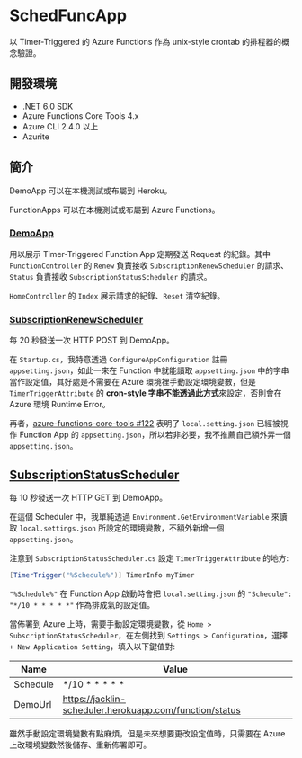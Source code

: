 # SchedFuncApp

以 Timer-Triggered 的 Azure Functions 作為 unix-style crontab 的排程器的概念驗證。

## 開發環境

- .NET 6.0 SDK
- Azure Functions Core Tools 4.x
- Azure CLI 2.4.0 以上
- Azurite

## 簡介

DemoApp 可以在本機測試或布屬到 Heroku。

FunctionApps 可以在本機測試或布屬到 Azure Functions。

### [**DemoApp**](https://github.com/blueskyson/SchedFuncApps/tree/main/DemoApp/DemoApp.MvcApp)

用以展示 Timer-Triggered Function App 定期發送 Request 的紀錄。其中 `FunctionController` 的 `Renew` 負責接收 `SubscriptionRenewScheduler` 的請求、`Status` 負責接收 `SubscriptionStatusScheduler` 的請求。

`HomeController` 的 `Index` 展示請求的紀錄、`Reset` 清空紀錄。

### [**SubscriptionRenewScheduler**](https://github.com/blueskyson/SchedFuncApps/tree/main/FunctionApps/FunctionApps.SubscriptionRenewScheduler)

每 20 秒發送一次 HTTP POST 到 DemoApp。

在 `Startup.cs`，我特意透過 `ConfigureAppConfiguration` 註冊 `appsetting.json`，如此一來在 Function 中就能讀取 `appsetting.json` 中的字串當作設定值，其好處是不需要在 Azure 環境裡手動設定環境變數，但是 `TimerTriggerAttribute` 的 **cron-style 字串不能透過此方式**來設定，否則會在 Azure 環境 Runtime Error。

再者，[azure-functions-core-tools #122](https://github.com/Azure/azure-functions-core-tools/issues/122) 表明了 `local.setting.json` 已經被視作 Function App 的 `appsetting.json`，所以若非必要，我不推薦自己額外弄一個 `appsetting.json`。

## [**SubscriptionStatusScheduler**](https://github.com/blueskyson/SchedFuncApps/tree/main/FunctionApps/FunctionApps.SubscriptionStatusScheduler)

每 10 秒發送一次 HTTP GET 到 DemoApp。

在這個 Scheduler 中，我單純透過 `Environment.GetEnvironmentVariable` 來讀取 `local.settings.json` 所設定的環境變數，不額外新增一個 `appsetting.json`。

注意到 `SubscriptionStatusScheduler.cs` 設定 `TimerTriggerAttribute` 的地方:

```csharp
[TimerTrigger("%Schedule%")] TimerInfo myTimer
```

`"%Schedule%"` 在 Function App 啟動時會把 `local.setting.json` 的 `"Schedule": "*/10 * * * * *"` 作為排成氣的設定值。

當佈署到 Azure 上時，需要手動設定環境變數，從 `Home > SubscriptionStatusScheduler`，在左側找到 `Settings > Configuration`，選擇 `+ New Application Setting`，填入以下鍵值對:

|Name|Value|
|----|-----|
|Schedule|*/10 * * * * *|
|DemoUrl|https://jacklin-scheduler.herokuapp.com/function/status|

雖然手動設定環境變數有點麻煩，但是未來想要更改設定值時，只需要在 Azure 上改環境變數然後儲存、重新佈署即可。
